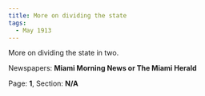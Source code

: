 ```yaml
---  
title: More on dividing the state  
tags:  
  - May 1913  
---  
```

  
More on dividing the state in two.  
  
Newspapers: **Miami Morning News or The Miami Herald**  
  
Page: **1**, Section: **N/A** 
